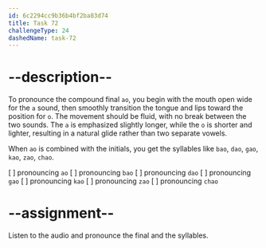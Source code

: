 ```yaml
---
id: 6c2294cc9b36b4bf2ba83d74
title: Task 72
challengeType: 24
dashedName: task-72
---
```


<!--SPEAKING-->

<!-- (Audio) A: ao, bao, dao, gao, kao, zao, chao -->

# --description--

To pronounce the compound final `ao`, you begin with the mouth open wide for the `a` sound, then smoothly transition the tongue and lips toward the position for `o`. The movement should be fluid, with no break between the two sounds. The `a` is emphasized slightly longer, while the `o` is shorter and lighter, resulting in a natural glide rather than two separate vowels.

When `ao` is combined with the initials, you get the syllables like `bao`, `dao`, `gao`, `kao`, `zao`, `chao`.

[ ] pronouncing `ao`
[ ] pronouncing `bao`
[ ] pronouncing `dao`
[ ] pronouncing `gao`
[ ] pronouncing `kao`
[ ] pronouncing `zao`
[ ] pronouncing `chao`

# --assignment--

Listen to the audio and pronounce the final and the syllables.
